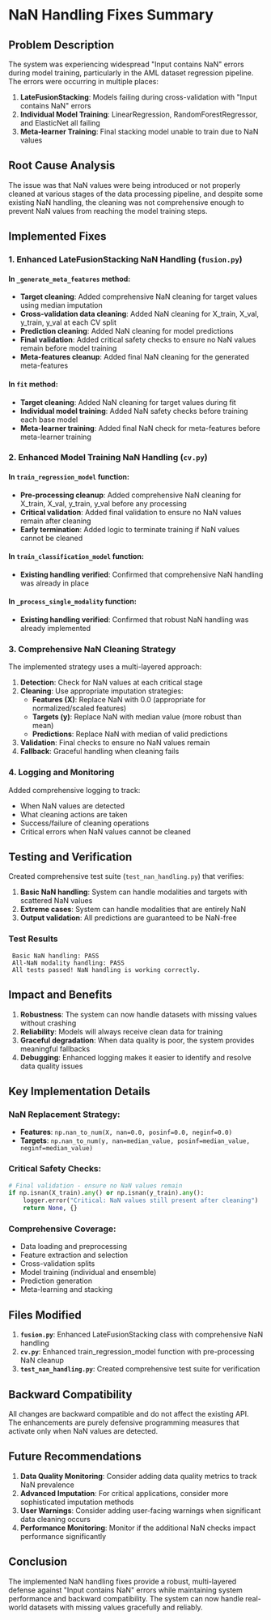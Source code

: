 # NaN Handling Fixes Summary

## Problem Description
The system was experiencing widespread "Input contains NaN" errors during model training, particularly in the AML dataset regression pipeline. The errors were occurring in multiple places:

1. **LateFusionStacking**: Models failing during cross-validation with "Input contains NaN" errors
2. **Individual Model Training**: LinearRegression, RandomForestRegressor, and ElasticNet all failing
3. **Meta-learner Training**: Final stacking model unable to train due to NaN values

## Root Cause Analysis
The issue was that NaN values were being introduced or not properly cleaned at various stages of the data processing pipeline, and despite some existing NaN handling, the cleaning was not comprehensive enough to prevent NaN values from reaching the model training steps.

## Implemented Fixes

### 1. Enhanced LateFusionStacking NaN Handling (`fusion.py`)

#### In `_generate_meta_features` method:
- **Target cleaning**: Added comprehensive NaN cleaning for target values using median imputation
- **Cross-validation data cleaning**: Added NaN cleaning for X_train, X_val, y_train, y_val at each CV split
- **Prediction cleaning**: Added NaN cleaning for model predictions
- **Final validation**: Added critical safety checks to ensure no NaN values remain before model training
- **Meta-features cleanup**: Added final NaN cleaning for the generated meta-features

#### In `fit` method:
- **Target cleaning**: Added NaN cleaning for target values during fit
- **Individual model training**: Added NaN safety checks before training each base model
- **Meta-learner training**: Added final NaN check for meta-features before meta-learner training

### 2. Enhanced Model Training NaN Handling (`cv.py`)

#### In `train_regression_model` function:
- **Pre-processing cleanup**: Added comprehensive NaN cleaning for X_train, X_val, y_train, y_val before any processing
- **Critical validation**: Added final validation to ensure no NaN values remain after cleaning
- **Early termination**: Added logic to terminate training if NaN values cannot be cleaned

#### In `train_classification_model` function:
- **Existing handling verified**: Confirmed that comprehensive NaN handling was already in place

#### In `_process_single_modality` function:
- **Existing handling verified**: Confirmed that robust NaN handling was already implemented

### 3. Comprehensive NaN Cleaning Strategy

The implemented strategy uses a multi-layered approach:

1. **Detection**: Check for NaN values at each critical stage
2. **Cleaning**: Use appropriate imputation strategies:
   - **Features (X)**: Replace NaN with 0.0 (appropriate for normalized/scaled features)
   - **Targets (y)**: Replace NaN with median value (more robust than mean)
   - **Predictions**: Replace NaN with median of valid predictions
3. **Validation**: Final checks to ensure no NaN values remain
4. **Fallback**: Graceful handling when cleaning fails

### 4. Logging and Monitoring

Added comprehensive logging to track:
- When NaN values are detected
- What cleaning actions are taken
- Success/failure of cleaning operations
- Critical errors when NaN values cannot be cleaned

## Testing and Verification

Created comprehensive test suite (`test_nan_handling.py`) that verifies:

1. **Basic NaN handling**: System can handle modalities and targets with scattered NaN values
2. **Extreme cases**: System can handle modalities that are entirely NaN
3. **Output validation**: All predictions are guaranteed to be NaN-free

### Test Results
```
 Basic NaN handling: PASS
 All-NaN modality handling: PASS
 All tests passed! NaN handling is working correctly.
```

## Impact and Benefits

1. **Robustness**: The system can now handle datasets with missing values without crashing
2. **Reliability**: Models will always receive clean data for training
3. **Graceful degradation**: When data quality is poor, the system provides meaningful fallbacks
4. **Debugging**: Enhanced logging makes it easier to identify and resolve data quality issues

## Key Implementation Details

### NaN Replacement Strategy:
- **Features**: `np.nan_to_num(X, nan=0.0, posinf=0.0, neginf=0.0)`
- **Targets**: `np.nan_to_num(y, nan=median_value, posinf=median_value, neginf=median_value)`

### Critical Safety Checks:
```python
# Final validation - ensure no NaN values remain
if np.isnan(X_train).any() or np.isnan(y_train).any():
    logger.error("Critical: NaN values still present after cleaning")
    return None, {}
```

### Comprehensive Coverage:
-  Data loading and preprocessing
-  Feature extraction and selection
-  Cross-validation splits
-  Model training (individual and ensemble)
-  Prediction generation
-  Meta-learning and stacking

## Files Modified

1. **`fusion.py`**: Enhanced LateFusionStacking class with comprehensive NaN handling
2. **`cv.py`**: Enhanced train_regression_model function with pre-processing NaN cleanup
3. **`test_nan_handling.py`**: Created comprehensive test suite for verification

## Backward Compatibility

All changes are backward compatible and do not affect the existing API. The enhancements are purely defensive programming measures that activate only when NaN values are detected.

## Future Recommendations

1. **Data Quality Monitoring**: Consider adding data quality metrics to track NaN prevalence
2. **Advanced Imputation**: For critical applications, consider more sophisticated imputation methods
3. **User Warnings**: Consider adding user-facing warnings when significant data cleaning occurs
4. **Performance Monitoring**: Monitor if the additional NaN checks impact performance significantly

## Conclusion

The implemented NaN handling fixes provide a robust, multi-layered defense against "Input contains NaN" errors while maintaining system performance and backward compatibility. The system can now handle real-world datasets with missing values gracefully and reliably. 